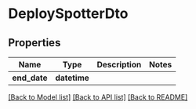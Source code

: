 # DeploySpotterDto

## Properties
Name | Type | Description | Notes
------------ | ------------- | ------------- | -------------
**end_date** | **datetime** |  | 

[[Back to Model list]](../README.md#documentation-for-models) [[Back to API list]](../README.md#documentation-for-api-endpoints) [[Back to README]](../README.md)

